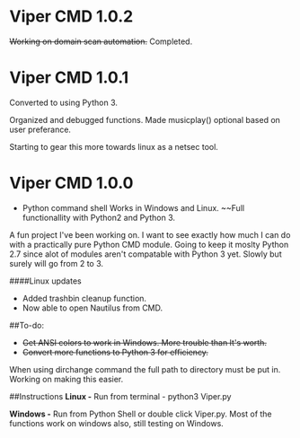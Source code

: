 Viper CMD 1.0.2
=====
~~Working on domain scan automation.~~ Completed.

Viper CMD 1.0.1
=====
Converted to using Python 3.

Organized and debugged functions. Made musicplay() optional based on user preferance.

Starting to gear this more towards linux as a netsec tool.

Viper CMD 1.0.0
=====
+ Python command shell
Works in Windows and Linux.
~~Full functionallity with Python2 and Python 3.

A fun project I've been working on. I want to see exactly how much I can do with a practically pure Python CMD module. Going to keep it moslty Python 2.7 since alot of modules aren't compatable with Python 3 yet. Slowly but surely will go from 2 to 3.

####Linux updates
+ Added trashbin cleanup function.
+ Now able to open Nautilus from CMD.

##To-do: 
+ ~~Get ANSI colors to work in Windows. More trouble than It's worth.~~ 
+ ~~Convert more functions to Python 3 for efficiency.~~

When using dirchange command the full path to directory must be put in. Working on making this easier.

##Instructions
**Linux -**
Run from terminal - python3 Viper.py

**Windows -**
Run from Python Shell or double click Viper.py. Most of the functions work on windows also, still testing on Windows.



